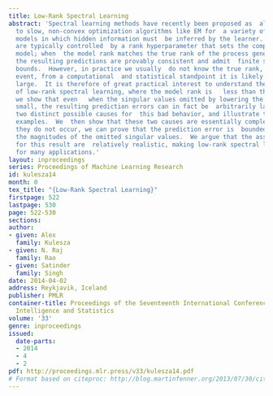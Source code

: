 ```yaml
---
title: Low-Rank Spectral Learning
abstract: 'Spectral learning methods have recently been proposed as  alternatives
  to slow, non-convex optimization algorithms like EM for  a variety of probabilistic
  models in which hidden information must  be inferred by the learner.  These methods
  are typically controlled  by a rank hyperparameter that sets the complexity of the
  model; when  the model rank matches the true rank of the process generating the  data,
  the resulting predictions are provably consistent and admit  finite sample convergence
  bounds.  However, in practice we usually  do not know the true rank, and, in any
  event, from a computational  and statistical standpoint it is likely to be prohibitively
  large.  It is therefore of great practical interest to understand the  behavior
  of low-rank spectral learning, where the model rank is   less than the true rank.  Counterintuitively,
  we show that even   when the singular values omitted by lowering the rank are   arbitrarily
  small, the resulting prediction errors can in fact be  arbitrarily large.  We identify
  two distinct possible causes for  this bad behavior, and illustrate them with simple
  examples.  We  then show that these two causes are essentially complete: assuming  that
  they do not occur, we can prove that the prediction error is  bounded in terms of
  the magnitudes of the omitted singular values.  We argue that the assumptions necessary
  for this result are  relatively realistic, making low-rank spectral learning a viable  option
  for many applications.'
layout: inproceedings
series: Proceedings of Machine Learning Research
id: kulesza14
month: 0
tex_title: "{Low-Rank Spectral Learning}"
firstpage: 522
lastpage: 530
page: 522-530
sections: 
author:
- given: Alex
  family: Kulesza
- given: N. Raj
  family: Rao
- given: Satinder
  family: Singh
date: 2014-04-02
address: Reykjavik, Iceland
publisher: PMLR
container-title: Proceedings of the Seventeenth International Conference on Artificial
  Intelligence and Statistics
volume: '33'
genre: inproceedings
issued:
  date-parts:
  - 2014
  - 4
  - 2
pdf: http://proceedings.mlr.press/v33/kulesza14.pdf
# Format based on citeproc: http://blog.martinfenner.org/2013/07/30/citeproc-yaml-for-bibliographies/
---
```

